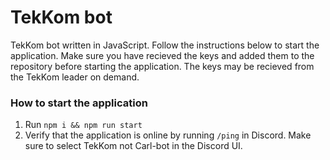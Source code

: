 # TekKom bot
TekKom bot written in JavaScript. Follow the instructions below to start the
application. Make sure you have recieved the keys and added them to the
repository before starting the application. The keys may be recieved from the
TekKom leader on demand.

### How to start the application
1. Run `npm i && npm run start`
2. Verify that the application is online by running `/ping` in Discord. Make
sure to select TekKom not Carl-bot in the Discord UI.